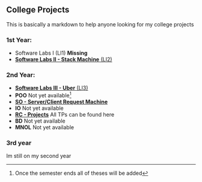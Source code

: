 ## College Projects

This is basically a markdown to help anyone looking for my college projects

### 1st Year:

- Software Labs I (LI1) **Missing**
- [**Software Labs II - Stack Machine** (LI2) ](https://github.com/JulioJPinto/li2-project)

### 2nd Year:

- [**Software Labs III - Uber** (LI3)](https://github.com/JulioJPinto/li3-project)
- **POO**  Not yet available[^1]
- [**SO - Server/Client Request Machine**](https://github.com/JulioJPinto/SO-project)
- **IO** Not yet available
- [**RC - Projects**](https://github.com/JulioJPinto/RC-projects) All TPs can be found here
- **BD**  Not yet available
- **MNOL** Not yet available

### 3rd year

Im still on my second year

[^1]: Once the semester ends all of theses will be added
